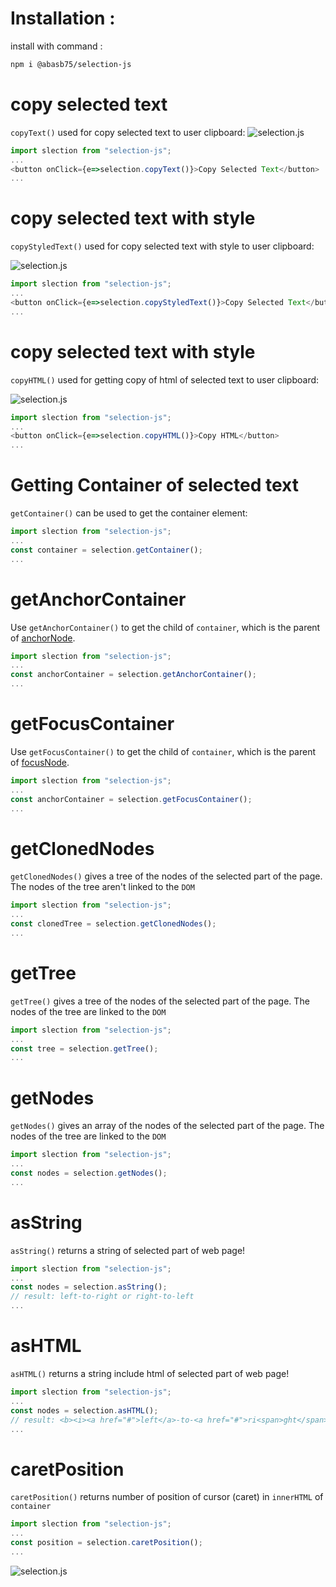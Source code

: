 



# Installation :

install with command :
```sh
npm i @abasb75/selection-js
```

# copy selected text
`copyText()` used for copy selected text to user clipboard:
<image src="https://github.com/abasb75/selection-js/blob/master/assets/copy-text.gif" alt="selection.js">

```javascript
import slection from "selection-js";
...
<button onClick={e=>selection.copyText()}>Copy Selected Text</button>
...

```

# copy selected text with style
`copyStyledText()` used for copy selected text with style to user clipboard:

<image src="https://github.com/abasb75/selection-js/blob/master/assets/copy-styled-text.gif" alt="selection.js">

```javascript
import slection from "selection-js";
...
<button onClick={e=>selection.copyStyledText()}>Copy Selected Text</button>
...

```

# copy selected text with style
`copyHTML()` used for getting copy of html of selected text to user clipboard:

<image src="https://github.com/abasb75/selection-js/blob/master/assets/copy-html.gif" alt="selection.js">

```javascript
import slection from "selection-js";
...
<button onClick={e=>selection.copyHTML()}>Copy HTML</button>
...

```

# Getting Container of selected text
`getContainer()` can be used to get the container element:

```javascript
import slection from "selection-js";
...
const container = selection.getContainer();
...

```


# getAnchorContainer
Use `getAnchorContainer()` to get the child of `container`, which is the parent of <a href="https://developer.mozilla.org/en-US/docs/Web/API/Selection/anchorNode">anchorNode</a>.

```javascript
import slection from "selection-js";
...
const anchorContainer = selection.getAnchorContainer();
...


```


# getFocusContainer
Use `getFocusContainer()` to get the child of `container`, which is the parent of <a href="https://developer.mozilla.org/en-US/docs/Web/API/Selection/focusNode">focusNode</a>.

```javascript
import slection from "selection-js";
...
const anchorContainer = selection.getFocusContainer();
...


```

# getClonedNodes

`getClonedNodes()` gives a tree of the nodes of the selected part of the page. The nodes of the tree aren't linked to the `DOM`

```javascript
import slection from "selection-js";
...
const clonedTree = selection.getClonedNodes();
...

```

# getTree

`getTree()` gives a tree of the nodes of the selected part of the page. The nodes of the tree are linked to the `DOM`

```javascript
import slection from "selection-js";
...
const tree = selection.getTree();
...

```

# getNodes

`getNodes()` gives an array of the nodes of the selected part of the page. The nodes of the tree are linked to the `DOM`

```javascript
import slection from "selection-js";
...
const nodes = selection.getNodes();
...

```


# asString

`asString()` returns a string of selected part of web page!

```javascript
import slection from "selection-js";
...
const nodes = selection.asString();
// result: left-to-right or right-to-left
...

```

# asHTML

`asHTML()` returns a string include html of selected part of web page!

```javascript
import slection from "selection-js";
...
const nodes = selection.asHTML();
// result: <b><i><a href="#">left</a>-to-<a href="#">ri<span>ght</span></a></i></b>or<b><i>right-to-left</i></b>
...

```

# caretPosition

`caretPosition()` returns number of position of cursor (caret) in `innerHTML` of `container`

```javascript
import slection from "selection-js";
...
const position = selection.caretPosition();
...

```

<image src="https://github.com/abasb75/selection-js/blob/master/assets/get-caret-position.png" alt="selection.js">










